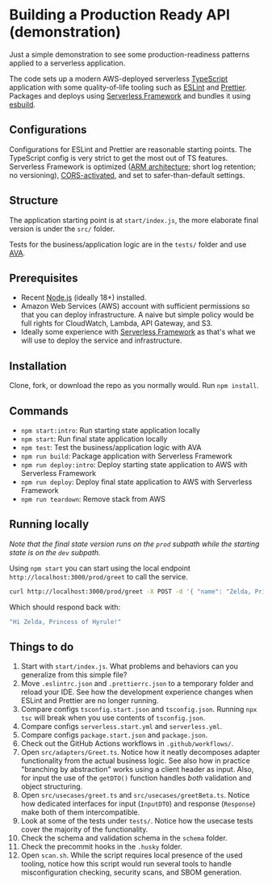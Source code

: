 # Building a Production Ready API (demonstration)

Just a simple demonstration to see some production-readiness patterns applied to a serverless application.

The code sets up a modern AWS-deployed serverless [TypeScript](https://www.typescriptlang.org) application with some quality-of-life tooling such as [ESLint](https://eslint.org) and [Prettier](https://prettier.io). Packages and deploys using [Serverless Framework](https://www.serverless.com) and bundles it using [esbuild](https://github.com/evanw/esbuild).

## Configurations

Configurations for ESLint and Prettier are reasonable starting points. The TypeScript config is very strict to get the most out of TS features. Serverless Framework is optimized ([ARM architecture](https://aws.amazon.com/blogs/aws/aws-lambda-functions-powered-by-aws-graviton2-processor-run-your-functions-on-arm-and-get-up-to-34-better-price-performance/); short log retention; no versioning), [CORS-activated](https://www.serverless.com/blog/cors-api-gateway-survival-guide/), and set to safer-than-default settings.

## Structure

The application starting point is at `start/index.js`, the more elaborate final version is under the `src/` folder.

Tests for the business/application logic are in the `tests/` folder and use [AVA](https://github.com/avajs/ava).

## Prerequisites

- Recent [Node.js](https://nodejs.org/en/) (ideally 18+) installed.
- Amazon Web Services (AWS) account with sufficient permissions so that you can deploy infrastructure. A naive but simple policy would be full rights for CloudWatch, Lambda, API Gateway, and S3.
- Ideally some experience with [Serverless Framework](https://www.serverless.com) as that's what we will use to deploy the service and infrastructure.

## Installation

Clone, fork, or download the repo as you normally would. Run `npm install`.

## Commands

- `npm start:intro`: Run starting state application locally
- `npm start`: Run final state application locally
- `npm test`: Test the business/application logic with AVA
- `npm run build`: Package application with Serverless Framework
- `npm run deploy:intro`: Deploy starting state application to AWS with Serverless Framework
- `npm run deploy`: Deploy final state application to AWS with Serverless Framework
- `npm run teardown`: Remove stack from AWS

## Running locally

_Note that the final state version runs on the `prod` subpath while the starting state is on the `dev` subpath._

Using `npm start` you can start using the local endpoint `http://localhost:3000/prod/greet` to call the service.

```bash
curl http://localhost:3000/prod/greet -X POST -d '{ "name": "Zelda, Princess of Hyrule" }'
```

Which should respond back with:

```bash
"Hi Zelda, Princess of Hyrule!"
```

## Things to do

1. Start with `start/index.js`. What problems and behaviors can you generalize from this simple file?
2. Move `.eslintrc.json` and `.prettierrc.json` to a temporary folder and reload your IDE. See how the development experience changes when ESLint and Prettier are no longer running.
3. Compare configs `tsconfig.start.json` and `tsconfig.json`. Running `npx tsc` will break when you use contents of `tsconfig.json`.
4. Compare configs `serverless.start.yml` and `serverless.yml`.
5. Compare configs `package.start.json` and `package.json`.
6. Check out the GitHub Actions workflows in `.github/workflows/`.
7. Open `src/adapters/Greet.ts`. Notice how it neatly decomposes adapter functionality from the actual business logic. See also how in practice "branching by abstraction" works using a client header as input. Also, for input the use of the `getDTO()` function handles _both_ validation and object structuring.
8. Open `src/usecases/greet.ts` and `src/usecases/greetBeta.ts`. Notice how dedicated interfaces for input (`InputDTO`) and response (`Response`) make both of them intercompatible.
9. Look at some of the tests under `tests/`. Notice how the usecase tests cover the majority of the functionality.
10. Check the schema and validation schema in the `schema` folder.
11. Check the precommit hooks in the `.husky` folder.
12. Open `scan.sh`. While the script requires local presence of the used tooling, notice how this script would run several tools to handle misconfiguration checking, security scans, and SBOM generation.
